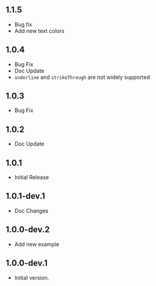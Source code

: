 ## 1.1.5
- Bug fix
- Add new text colors

## 1.0.4
- Bug Fix
- Doc Update
- `underline` and `strikeThrough` are not widely supported
## 1.0.3
- Bug Fix
## 1.0.2
- Doc Update
## 1.0.1
- Initial Release
## 1.0.1-dev.1
-  Doc Changes
## 1.0.0-dev.2
- Add new example
## 1.0.0-dev.1
- Initial version.
